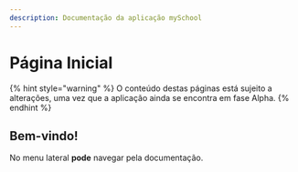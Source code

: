 ```yaml
---
description: Documentação da aplicação mySchool
---
```


# Página Inicial

{% hint style="warning" %}
O conteúdo destas páginas está sujeito a alterações, uma vez que a aplicação ainda se encontra em fase Alpha.
{% endhint %}

## Bem-vindo!

No menu lateral **pode** navegar pela documentação.



